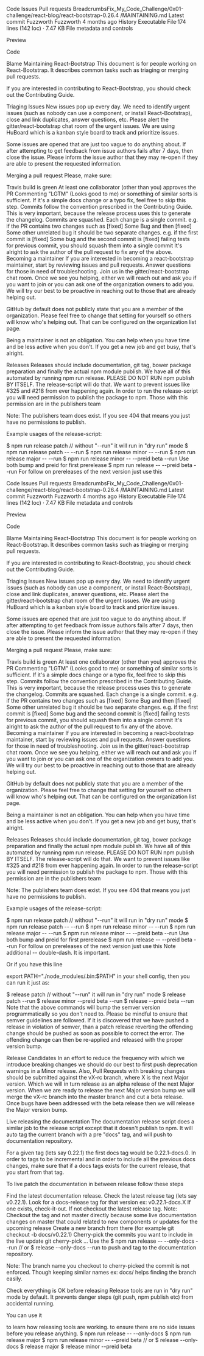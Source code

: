 

Code
Issues
Pull requests
BreadcrumbsFix_My_Code_Challenge/0x01-challenge/react-blog/react-bootstrap-0.26.4
/MAINTAINING.md
Latest commit
Fuzzworth
Fuzzworth
4 months ago
History
Executable File·174 lines (142 loc) · 7.47 KB
File metadata and controls

Preview

Code

Blame
Maintaining React-Bootstrap
This document is for people working on React-Bootstrap. It describes common tasks such as triaging or merging pull requests.

If you are interested in contributing to React-Bootstrap, you should check out the Contributing Guide.

Triaging Issues
New issues pop up every day. We need to identify urgent issues (such as nobody can use a component, or install React-Bootstrap), close and link duplicates, answer questions, etc. Please alert the gitter/react-bootstrap chat room of the urgent issues. We are using HuBoard which is a kanban style board to track and prioritize issues.

Some issues are opened that are just too vague to do anything about. If after attempting to get feedback from issue authors fails after 7 days, then close the issue. Please inform the issue author that they may re-open if they are able to present the requested information.

Merging a pull request
Please, make sure:

Travis build is green
At least one collaborator (other than you) approves the PR
Commenting "LGTM" (Looks good to me) or something of similar sorts is sufficient.
If it's a simple docs change or a typo fix, feel free to skip this step.
Commits follow the convention prescribed in the Contributing Guide.
This is very important, because the release process uses this to generate the changelog.
Commits are squashed. Each change is a single commit.
e.g. if the PR contains two changes such as [fixed] Some Bug and then [fixed] Some other unrelated bug it should be two separate changes.
e.g. if the first commit is [fixed] Some bug and the second commit is [fixed] failing tests for previous commit, you should squash them into a single commit
It's alright to ask the author of the pull request to fix any of the above.
Becoming a maintainer
If you are interested in becoming a react-bootstrap maintainer, start by reviewing issues and pull requests. Answer questions for those in need of troubleshooting. Join us in the gitter/react-bootstrap chat room. Once we see you helping, either we will reach out and ask you if you want to join or you can ask one of the organization owners to add you. We will try our best to be proactive in reaching out to those that are already helping out.

GitHub by default does not publicly state that you are a member of the organization. Please feel free to change that setting for yourself so others will know who's helping out. That can be configured on the organization list page.

Being a maintainer is not an obligation. You can help when you have time and be less active when you don't. If you get a new job and get busy, that's alright.

Releases
Releases should include documentation, git tag, bower package preparation and finally the actual npm module publish. We have all of this automated by running npm run release. PLEASE DO NOT RUN npm publish BY ITSELF. The release-script will do that. We want to prevent issues like #325 and #218 from ever happening again. In order to run the release-script you will need permission to publish the package to npm. Those with this permission are in the publishers team

Note: The publishers team does exist. If you see 404 that means you just have no permissions to publish.

Example usages of the release-script:

$ npm run release patch // without "--run" it will run in "dry run" mode
$ npm run release patch -- --run
$ npm run release minor -- --run
$ npm run release major -- --run
$ npm run release minor -- --preid beta --run  Use both bump and preid for first prerelease
$ npm run release -- --preid beta --run        For follow on prereleases of the next version just use this


Code
Issues
Pull requests
BreadcrumbsFix_My_Code_Challenge/0x01-challenge/react-blog/react-bootstrap-0.26.4
/MAINTAINING.md
Latest commit
Fuzzworth
Fuzzworth
4 months ago
History
Executable File·174 lines (142 loc) · 7.47 KB
File metadata and controls

Preview

Code

Blame
Maintaining React-Bootstrap
This document is for people working on React-Bootstrap. It describes common tasks such as triaging or merging pull requests.

If you are interested in contributing to React-Bootstrap, you should check out the Contributing Guide.

Triaging Issues
New issues pop up every day. We need to identify urgent issues (such as nobody can use a component, or install React-Bootstrap), close and link duplicates, answer questions, etc. Please alert the gitter/react-bootstrap chat room of the urgent issues. We are using HuBoard which is a kanban style board to track and prioritize issues.

Some issues are opened that are just too vague to do anything about. If after attempting to get feedback from issue authors fails after 7 days, then close the issue. Please inform the issue author that they may re-open if they are able to present the requested information.

Merging a pull request
Please, make sure:

Travis build is green
At least one collaborator (other than you) approves the PR
Commenting "LGTM" (Looks good to me) or something of similar sorts is sufficient.
If it's a simple docs change or a typo fix, feel free to skip this step.
Commits follow the convention prescribed in the Contributing Guide.
This is very important, because the release process uses this to generate the changelog.
Commits are squashed. Each change is a single commit.
e.g. if the PR contains two changes such as [fixed] Some Bug and then [fixed] Some other unrelated bug it should be two separate changes.
e.g. if the first commit is [fixed] Some bug and the second commit is [fixed] failing tests for previous commit, you should squash them into a single commit
It's alright to ask the author of the pull request to fix any of the above.
Becoming a maintainer
If you are interested in becoming a react-bootstrap maintainer, start by reviewing issues and pull requests. Answer questions for those in need of troubleshooting. Join us in the gitter/react-bootstrap chat room. Once we see you helping, either we will reach out and ask you if you want to join or you can ask one of the organization owners to add you. We will try our best to be proactive in reaching out to those that are already helping out.

GitHub by default does not publicly state that you are a member of the organization. Please feel free to change that setting for yourself so others will know who's helping out. That can be configured on the organization list page.

Being a maintainer is not an obligation. You can help when you have time and be less active when you don't. If you get a new job and get busy, that's alright.

Releases
Releases should include documentation, git tag, bower package preparation and finally the actual npm module publish. We have all of this automated by running npm run release. PLEASE DO NOT RUN npm publish BY ITSELF. The release-script will do that. We want to prevent issues like #325 and #218 from ever happening again. In order to run the release-script you will need permission to publish the package to npm. Those with this permission are in the publishers team

Note: The publishers team does exist. If you see 404 that means you just have no permissions to publish.

Example usages of the release-script:

$ npm run release patch // without "--run" it will run in "dry run" mode
$ npm run release patch -- --run
$ npm run release minor -- --run
$ npm run release major -- --run
$ npm run release minor -- --preid beta --run  Use both bump and preid for first prerelease
$ npm run release -- --preid beta --run        For follow on prereleases of the next version just use this
Note additional -- double-dash. It is important.

Or if you have this line

export PATH="./node_modules/.bin:$PATH"
in your shell config, then you can run it just as:

$ release patch // without "--run" it will run in "dry run" mode
$ release patch --run
$ release minor --preid beta --run
$ release --preid beta --run
Note that the above commands will bump the semver version programmatically so you don't need to. Please be mindful to ensure that semver guidelines are followed. If it is discovered that we have pushed a release in violation of semver, than a patch release reverting the offending change should be pushed as soon as possible to correct the error. The offending change can then be re-applied and released with the proper version bump.

Release Candidates
In an effort to reduce the frequency with which we introduce breaking changes we should do our best to first push deprecation warnings in a Minor release. Also, Pull Requests with breaking changes should be submitted against the vX-rc branch, where X is the next Major version. Which we will in turn release as an alpha release of the next Major version. When we are ready to release the next Major version bump we will merge the vX-rc branch into the master branch and cut a beta release. Once bugs have been addressed with the beta release then we will release the Major version bump.

Live releasing the documentation
The documentation release script does a similar job to the release script except that it doesn't publish to npm. It will auto tag the current branch with a pre "docs" tag, and will push to documentation repository.

For a given tag (lets say 0.22.1) the first docs tag would be 0.22.1-docs.0. In order to tags to be incremental and in order to include all the previous docs changes, make sure that if a docs tags exists for the current release, that you start from that tag.

To live patch the documentation in between release follow these steps

Find the latest documentation release.
Check the latest release tag (lets say v0.22.1).
Look for a docs-release tag for that version ex: v0.22.1-docs.X
If one exists, check-it-out. If not checkout the latest release tag.
Note: Checkout the tag and not master directly because some live documentation changes on master that could related to new components or updates for the upcoming release
Create a new branch from there (for example git checkout -b docs/v0.22.1)
Cherry-pick the commits you want to include in the live update git cherry-pick <commit-ish>...
Use the
$ npm run release -- --only-docs --run
// or
$ release --only-docs --run
to push and tag to the documentation repository.

Note: The branch name you checkout to cherry-picked the commit is not enforced. Though keeping similar names ex: docs/<version> helps finding the branch easily.

Check everything is OK before releasing
Release tools are run in "dry run" mode by default. It prevents danger steps (git push, npm publish etc) from accidental running.

You can use it

to learn how releasing tools are working.
to ensure there are no side issues before you release anything.
$ npm run release -- --only-docs
$ npm run release major
$ npm run release minor -- --preid beta
// or
$ release --only-docs
$ release major
$ release minor --preid beta

